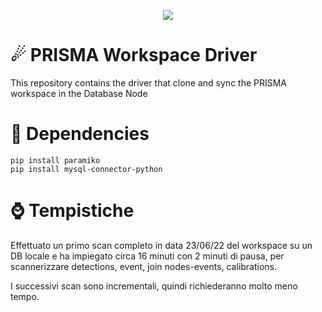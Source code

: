 <p align="center">
  <img src="https://i.imgur.com/IHjGJBk.png" />
</p>

# ☄ PRISMA Workspace Driver 
This repository contains the driver that clone and sync the PRISMA workspace in the Database Node

# 🌲 Dependencies
```
pip install paramiko
pip install mysql-connector-python
```

# ⌚ Tempistiche
Effettuato un primo scan completo in data 23/06/22 del workspace su un DB locale e ha impiegato circa 16 minuti con 2 minuti di pausa, per scannerizzare detections, event, join nodes-events, calibrations.

I successivi scan sono incrementali, quindi richiederanno molto meno tempo.